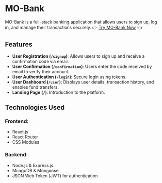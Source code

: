 # MO-Bank

MO-Bank is a full-stack banking application that allows users to sign up, log in, and manage their transactions securely.
👉 [Try MO-Bank Now](https://mayashasho.github.io/MO-Bank/) 👈

## Features

-   **User Registration (`/signup`)**: Allows users to sign up and receive a confirmation code via email.
-   **User Confirmation (`/confirmation`)**: Users enter the code received by email to verify their account.
-   **User Authentication (`/login`)**: Secure login using tokens.
-   **User Dashboard (`/user`)**: Displays user details, transaction history, and enables fund transfers.
-   **Landing Page (`/`)**: Introduction to the platform.

## Technologies Used

### Frontend:

-   React.js
-   React Router
-   CSS Modules

### Backend:

-   Node.js & Express.js
-   MongoDB & Mongoose
-   JSON Web Token (JWT) for authentication

